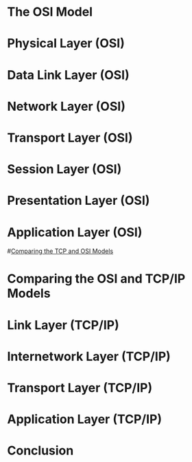 #  The OSI Model
#  Physical Layer (OSI)
#  Data Link Layer (OSI)
#  Network Layer (OSI)
#  Transport Layer (OSI)
#  Session Layer (OSI)
#  Presentation Layer (OSI)
#  Application Layer (OSI)
#[Comparing the TCP and OSI Models](../images/iso-tcp.svg)
#  Comparing the OSI and TCP/IP Models
#  Link Layer (TCP/IP)
#  Internetwork Layer (TCP/IP)
#  Transport Layer (TCP/IP)
#  Application Layer (TCP/IP)
#  Conclusion
